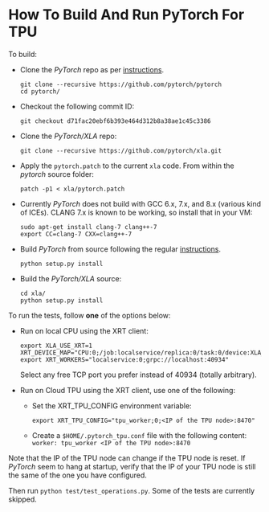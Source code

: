 # How To Build And Run PyTorch For TPU

To build:

* Clone the _PyTorch_ repo as per [instructions](https://github.com/pytorch/pytorch#from-source).

  ```
  git clone --recursive https://github.com/pytorch/pytorch
  cd pytorch/
  ```

* Checkout the following commit ID:

  ```
  git checkout d71fac20ebf6b393e464d312b8a38ae1c45c3386
  ```

* Clone the _PyTorch/XLA_ repo:

  ```
  git clone --recursive https://github.com/pytorch/xla.git
  ```

* Apply the `pytorch.patch` to the current `xla` code. From within the _pytorch_ source folder:

  ```
  patch -p1 < xla/pytorch.patch
  ```

* Currently _PyTorch_ does not build with GCC 6.x, 7.x, and 8.x (various kind of ICEs). CLANG 7.x is known to be working, so install that in your VM:

  ```
  sudo apt-get install clang-7 clang++-7
  export CC=clang-7 CXX=clang++-7
  ```
  
* Build _PyTorch_ from source following the regular [instructions](https://github.com/pytorch/pytorch#from-source).

  ```
  python setup.py install
  ```

* Build the _PyTorch/XLA_ source:

  ```
  cd xla/
  python setup.py install
  ```

To run the tests, follow __one__ of the options below:

* Run on local CPU using the XRT client:

  ```
  export XLA_USE_XRT=1 XRT_DEVICE_MAP="CPU:0;/job:localservice/replica:0/task:0/device:XLA_CPU:0"
  export XRT_WORKERS="localservice:0;grpc://localhost:40934"
  ```
  
  Select any free TCP port you prefer instead of 40934 (totally arbitrary).

* Run on Cloud TPU using the XRT client, use one of the following:

  - Set the XRT_TPU_CONFIG environment variable:
  
    ```
    export XRT_TPU_CONFIG="tpu_worker;0;<IP of the TPU node>:8470"
    ```

  - Create a `$HOME/.pytorch_tpu.conf` file with the following content: `worker: tpu_worker <IP of the TPU node>:8470`


Note that the IP of the TPU node can change if the TPU node is reset. If _PyTorch_
seem to hang at startup, verify that the IP of your TPU node is still the same of
the one you have configured.


Then run `python test/test_operations.py`. Some of the tests are currently skipped.
